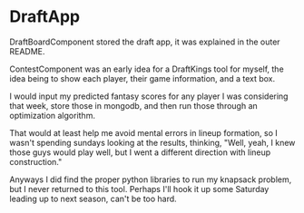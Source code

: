 # DraftApp

DraftBoardComponent stored the draft app, it was explained in the outer README.

ContestComponent was an early idea for a DraftKings tool for myself, the idea being to show each player, their game information, and a text box.

I would input my predicted fantasy scores for any player I was considering that week, store those in mongodb, and then run those through an optimization algorithm.

That would at least help me avoid mental errors in lineup formation, so I wasn't spending sundays looking at the results, thinking, "Well, yeah, I knew those guys would play well, but I went a different direction with lineup construction."

Anyways I did find the proper python libraries to run my knapsack problem, but I never returned to this tool.  Perhaps I'll hook it up some Saturday leading up to next season, can't be too hard.
